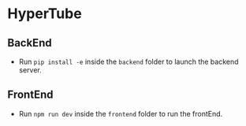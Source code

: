 # HyperTube


## BackEnd

- Run `pip install -e` inside the `backend` folder to launch the backend server.

## FrontEnd

- Run `npm run dev` inside the `frontend` folder to run the frontEnd.